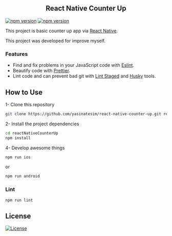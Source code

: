 
<h2  align="center">React Native Counter Up</h2>   
      
[![npm version](https://badge.fury.io/js/react.svg)](https://badge.fury.io/js/react)
[![npm version](https://badge.fury.io/js/react-native.svg)](https://badge.fury.io/js/react-native)

This project is basic counter up app via [React Native](https://github.com/facebook/react-native).

This project was developed for improve myself.

### Features

- Find and fix problems in your JavaScript code with [Eslint](https://eslint.org/).
- Beautify code with [Prettier](https://prettier.io/).
- Lint code and can prevent bad git with [Lint Staged](https://www.npmjs.com/package/lint-staged) and [Husky](https://www.npmjs.com/package/husky) tools.

## How to Use

1- Clone this repository

```bash
git clone https://github.com/yasinatesim/react-native-counter-up.git reactNativeCounterUp
```

2- Install the project dependencies

```bash
cd reactNativeCounterUp
npm install
```
4- Develop awesome things

```bash
npm run ios
```

or

```bash
npm run android
```


### Lint

```bash
npm run lint
```

## License

[![License](http://img.shields.io/:license-mit-pink.svg)](http://badges.mit-license.org)
